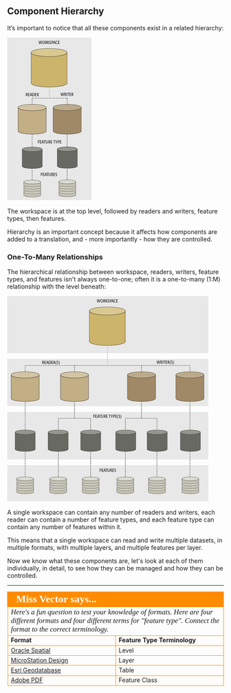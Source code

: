 ## Component Hierarchy ##
It’s important to notice that all these components exist in a related hierarchy:

![](./Images/Img4.003.TranslationComponents1-1HalfScale.png)

The workspace is at the top level, followed by readers and writers, feature types, then features.

Hierarchy is an important concept because it affects how components are added to a translation, and - more importantly - how they are controlled.


### One-To-Many Relationships ###

The hierarchical relationship between workspace, readers, writers, feature types, and features isn't always one-to-one; often it is a one-to-many (1:M) relationship with the level beneath:

![](./Images//Img4.004.TranslationComponentsHalfScale.png)

A single workspace can contain any number of readers and writers, each reader can contain a number of feature types, and each feature type can contain any number of features within it.

This means that a single workspace can read and write multiple datasets, in multiple formats, with multiple layers, and multiple features per layer.

Now we know what these components are, let's look at each of them individually, in detail, to see how they can be managed and how they can be controlled.


---

<!--Person X Says Section-->

<table style="border-spacing: 0px">
<tr>
<td colspan="2" style="vertical-align:middle;background-color:darkorange;border: 2px solid darkorange">
<i class="fa fa-quote-left fa-lg fa-pull-left fa-fw" style="color:white;padding-right: 12px;vertical-align:text-top"></i>
<span style="color:white;font-size:x-large;font-weight: bold;font-family:serif">Miss Vector says...</span>
</td>
</tr>

<tr>
<td colspan="2" style="border: 1px solid darkorange">
<span style="font-family:serif; font-style:italic; font-size:larger">
Here's a fun question to test your knowledge of formats. Here are four different formats and four different terms for "feature type". Connect the format to the correct terminology.
<tr><td width="50%" style="font-weight: bold; border: 1px solid darkorange">Format</td><td style="font-weight: bold; border: 1px solid darkorange">Feature Type Terminology</td></tr>
<tr><td style="border: 1px solid darkorange"><a href="http://52.73.3.37/fmedatastreaming/Manual/QAResponse2017.fmw?chapter=4&question=1&answer=1&DestDataset_TEXTLINE=C%3A%5CFMEOutput%5CQAResponse.html">Oracle Spatial</a></td><td style="border: 1px solid darkorange">Level</td></tr>
<tr><td style="border: 1px solid darkorange"><a href="http://52.73.3.37/fmedatastreaming/Manual/QAResponse2017.fmw?chapter=4&question=1&answer=2&DestDataset_TEXTLINE=C%3A%5CFMEOutput%5CQAResponse.html">MicroStation Design</a></td><td style="border: 1px solid darkorange">Layer</td></tr>
<tr><td style="border: 1px solid darkorange"><a href="http://52.73.3.37/fmedatastreaming/Manual/QAResponse2017.fmw?chapter=4&question=1&answer=3&DestDataset_TEXTLINE=C%3A%5CFMEOutput%5CQAResponse.html">Esri Geodatabase</a></td><td style="border: 1px solid darkorange">Table</td></tr>
<tr><td style="border: 1px solid darkorange"><a href="http://52.73.3.37/fmedatastreaming/Manual/QAResponse2017.fmw?chapter=4&question=1&answer=4&DestDataset_TEXTLINE=C%3A%5CFMEOutput%5CQAResponse.html">Adobe PDF</a></td><td style="border: 1px solid darkorange">Feature Class</td></tr>
</span>
</td>
</tr>
</table>
